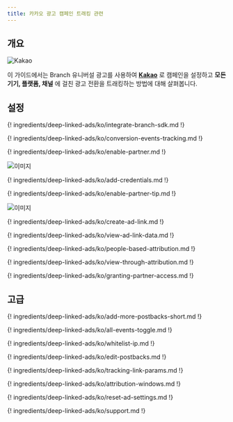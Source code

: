 ```yaml
---
title: 카카오 광고 캠페인 트래킹 관련
---
```

## 개요

![Kakao](https://cdn.branch.io/branch-assets/ad-partner-manager/388787843096400122/kakao_logo-1546901639056.png)

이 가이드에서는 Branch 유니버설 광고를 사용하여 **[Kakao](https://www.kakaocorp.com/)** 로 캠페인을 설정하고 **모든 기기, 플랫폼, 채널** 에 걸친 광고 전환을 트래킹하는 방법에 대해 살펴봅니다.



## 설정

{! ingredients/deep-linked-ads/ko/integrate-branch-sdk.md !}

{! ingredients/deep-linked-ads/ko/conversion-events-tracking.md !}

{! ingredients/deep-linked-ads/ko/enable-partner.md !}

![이미지](/_assets/img/pages/deep-linked-ads/kakao/kakao-enable.png)

{! ingredients/deep-linked-ads/ko/add-credentials.md !}

{! ingredients/deep-linked-ads/ko/enable-partner-tip.md !}

![이미지](/_assets/img/pages/deep-linked-ads/kakao/kakao-postbacks.png)

{! ingredients/deep-linked-ads/ko/create-ad-link.md !}

{! ingredients/deep-linked-ads/ko/view-ad-link-data.md !}

{! ingredients/deep-linked-ads/ko/people-based-attribution.md !}

{! ingredients/deep-linked-ads/ko/view-through-attribution.md !}

{! ingredients/deep-linked-ads/ko/granting-partner-access.md !}

## 고급

{! ingredients/deep-linked-ads/ko/add-more-postbacks-short.md !}

{! ingredients/deep-linked-ads/ko/all-events-toggle.md !}

{! ingredients/deep-linked-ads/ko/whitelist-ip.md !}

{! ingredients/deep-linked-ads/ko/edit-postbacks.md !}

{! ingredients/deep-linked-ads/ko/tracking-link-params.md !}

{! ingredients/deep-linked-ads/ko/attribution-windows.md !}

{! ingredients/deep-linked-ads/ko/reset-ad-settings.md !}

{! ingredients/deep-linked-ads/ko/support.md !}
